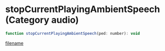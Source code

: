 # stopCurrentPlayingAmbientSpeech (Category audio)

```js
function stopCurrentPlayingAmbientSpeech(ped: number): void
```

[filename](stopCurrentPlayingAmbientSpeech_m.md ':include')